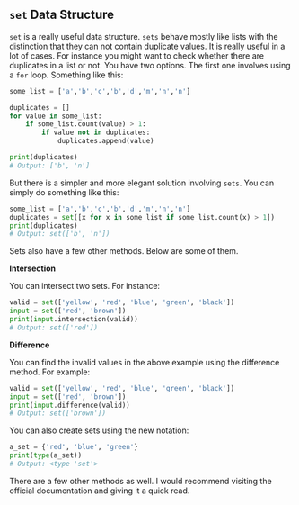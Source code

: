 ## `set` Data Structure

`set` is a really useful data structure. `sets` behave mostly like lists with the distinction that they can not contain duplicate values. It is really useful in a lot of cases. For instance you might want to check whether there are duplicates in a list or not. You have two options. The first one involves using a `for` loop. Something like this:

```python
some_list = ['a','b','c','b','d','m','n','n']

duplicates = []
for value in some_list:
    if some_list.count(value) > 1:
        if value not in duplicates:
            duplicates.append(value)

print(duplicates)
# Output: ['b', 'n']
```
But there is a simpler and more elegant solution involving `sets`. You can simply do something like this:

```python
some_list = ['a','b','c','b','d','m','n','n']
duplicates = set([x for x in some_list if some_list.count(x) > 1])
print(duplicates)
# Output: set(['b', 'n'])
```

Sets also have a few other methods. Below are some of them.

__Intersection__

You can intersect two sets. For instance:

```python
valid = set(['yellow', 'red', 'blue', 'green', 'black'])
input = set(['red', 'brown'])
print(input.intersection(valid))
# Output: set(['red'])
```

__Difference__

You can find the invalid values in the above example using the difference method. For example:

```python
valid = set(['yellow', 'red', 'blue', 'green', 'black'])
input = set(['red', 'brown'])
print(input.difference(valid))
# Output: set(['brown'])
```

You can also create sets using the new notation:

```python
a_set = {'red', 'blue', 'green'}
print(type(a_set))
# Output: <type 'set'>
```
There are a few other methods as well. I would recommend visiting the official documentation and giving it a quick read.